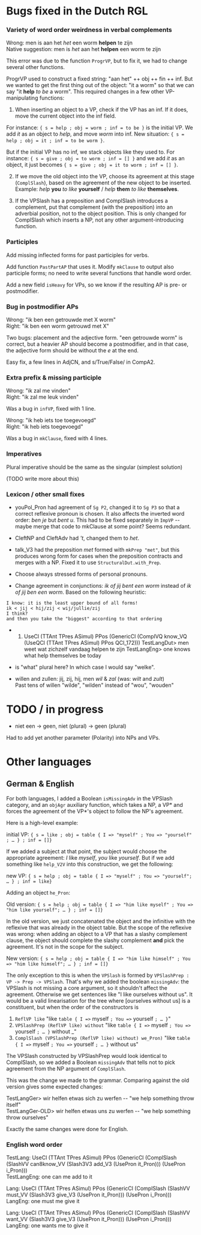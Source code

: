 # Bugs fixed in the Dutch RGL

### Variety of word order weirdness in verbal complements



Wrong: men is aan het *het* een worm **helpen** te zijn  
Native suggestion: men is *het* aan het **helpen** een worm te zijn

This error was due to the function `ProgrVP`, but to fix it, we had to change several other functions.

ProgrVP used to construct a fixed string: "aan het" ++ obj ++ fin ++ inf.
But we wanted to get the first thing out of the object: "it a worm" so that we can say "it **help** *to be* a worm".
This required changes in a few other VP-manipulating functions:

1) When inserting an object to a VP, check if the VP has an inf. If it does, move the current object into the inf field.

For instance: `{ s = help ; obj = worm ; inf = to be }` is the initial VP. We add *it* as an object to *help*, and move *worm* into inf. New situation: `{ s = help ; obj = it ; inf = to be worm }`.

But if the initial VP has no inf, we stack objects like they used to. For instance: `{ s = give ; obj = to worm ; inf = [] }` and we add *it* as an object, it just becomes `{ s = give ; obj = it to worm ; inf = [] }`.

2) If we move the old object into the VP, choose its agreement at this
stage (`ComplSlash`), based on the agreement of the new object to be
inserted. Example: *help* **you** *to like* **yourself** / *help* **them**
*to like* **themselves**.

3) If the VPSlash has a preposition and ComplSlash introduces a
complement, put that complement (with the preposition) into an
adverbial position, not to the object position. This is only changed
for ComplSlash which inserts a NP, not any other argument-introducing function.

### Participles

Add missing inflected forms for past participles for verbs.

Add function `PastPartAP` that uses it. Modify `mkClause` to output also participle forms; no need to write several functions that handle word order.

Add a new field `isHeavy` for VPs, so we know if the resulting AP is pre- or postmodifier.

### Bug in postmodifier APs

Wrong: "ik ben een getrouwde met X worm"  
Right: "ik ben een worm getrouwd met X"

Two bugs: placement and the adjective form. "een getrouwde worm" is correct, but a heavier AP should become a postmodifier, and in that case, the adjective form should be without the *e* at the end.

Easy fix, a few lines in AdjCN, and s/True/False/ in CompA2.

### Extra prefix & missing participle

Wrong: "ik zal me vinden"  
Right: "ik zal me leuk vinden"

Was a bug in `infVP`, fixed with 1 line.

Wrong: "ik heb iets toe toegevoegd"  
Right: "ik heb iets toegevoegd"

Was a bug in `mkClause`, fixed with 4 lines.

### Imperatives

Plural imperative should be the same as the singular (simplest solution) 

(TODO write more about this)

### Lexicon / other small fixes

* youPol_Pron had agreement of `Sg P2`, changed it to `Sg P3` so that a correct reflexive pronoun is chosen. It also affects the inverted word order: *ben je* but *bent u*. This had to be fixed separately in `ImpVP` -- maybe merge that code to mkClause at some point? Seems redundant.

* CleftNP and CleftAdv had *'t*, changed them to *het*.

* talk_V3 had the preposition *met* formed with `mkPrep "met"`, but this produces wrong form for cases when the preposition contracts and merges with a NP. Fixed it to use `StructuralDut.with_Prep`.

* Choose always stressed forms of personal pronouns.

* Change agreement in conjunctions: *ik of jij bent een worm* instead of *ik of jij ben een worm*. Based on the following heuristic:

```
I know: it is the least upper bound of all forms!
ik < jij < hij/zij < wij/jullie/zij
I think?
and then you take the "biggest" according to that ordering
```

* 1) UseCl (TTAnt TPres ASimul) PPos (GenericCl (ComplVQ know_VQ (UseQCl (TTAnt TPres ASimul) PPos QCl_172)))
TestLangDut> men weet wat zichzelf vandaag helpen te zijn
TestLangEng> one knows what help themselves be today
- is "what" plural here? In which case I would say "welke".

* willen and zullen:
jij, zij, hij, men *wil* & *zal* (was: *wilt* and *zult*)  
Past tens of willen "wilde", "wilden" instead of "wou", "wouden"

# TODO / in progress

- niet een -> geen, niet (plural) -> geen (plural)

Had to add yet another parameter (Polarity) into NPs and VPs.

# Other languages

## German & English

For both languages, I added a Boolean `isMissingAdv` in the VPSlash
category, and an `objAgr` auxiliary function, which takes a NP, a VP*
and forces the agreement of the VP*'s object to follow the NP's
agreement.

Here is a high-level example:

initial VP: `{ s = like ; obj = table { I => "myself" ; You => "yourself" ; … } ; inf = []}`

If we added a subject at that point, the subject would choose the
appropriate agreement: *I* like *myself*, *you* like *yourself*. But
if we add something like `help_V2V` into this construction, we get the
following:

new VP: `{ s = help ; obj = table { I => "myself" ; You => "yourself"; … } ; inf = like}`

Adding an object `he_Pron`:

Old version: `{ s = help ; obj = table { I => "him like myself" ; You => "him like yourself"; … } ; inf = []}`

In the old version, we just concatenated the object and the infinitive
with the reflexive that was already in the object table. But the scope
of the reflexive was wrong: when adding an object to a VP that has a
slashy complement clause, the object should complete the slashy
complement **and** pick the agreement. It's not in the scope for the
subject.

New version: `{ s = help ; obj = table { I => "him like himself" ; You => "him like himself"; … } ; inf = []}`

The only exception to this is when the `VPSlash` is formed by
`VPSlashPrep : VP -> Prep -> VPSlash`. That's why we added the boolean
`missingAdv`: the VPSlash is not missing a core argument, so it
shouldn't affect the agreement. Otherwise we get sentences like "I
like ourselves without us". It would be a valid linearisation for the
tree where [ourselves without us] is a constituent, but when the order
of the constructors is

1) `ReflVP like` "like `table { I =>` myself `; You =>` yourself `; … }`"
2) `VPSlashPrep (ReflVP like) without`  "like `table { I =>` myself `; You =>` yourself `; … }` without _"
3) `ComplSlash (VPSlashPrep (ReflVP like) without) we_Pron)`  "like `table { I =>` myself `; You =>` yourself `; … }` without us"

The VPSlash constructed by VPSlashPrep would look identical to
ComplSlash, so we added a Boolean `missingAdv` that tells not to pick
agreement from the NP argument of `ComplSlash`.

This was the change we made to the grammar. Comparing against the old
version gives some expected changes:

TestLangGer> wir helfen etwas sich zu werfen -- "we help something throw itself"  
TestLangGer-OLD> wir helfen etwas uns zu werfen -- "we help something throw ourselves"  

Exactly the same changes were done for English.

### English word order


TestLang: UseCl (TTAnt TPres ASimul) PPos (GenericCl (ComplSlash (SlashVV can8know_VV (Slash3V3 add_V3 (UsePron it_Pron))) (UsePron i_Pron)))  
TestLangEng: one can me add to it

Lang: UseCl (TTAnt TPres ASimul) PPos (GenericCl (ComplSlash (SlashVV must_VV (Slash3V3 give_V3 (UsePron it_Pron))) (UsePron i_Pron)))  
LangEng: one must me give it

Lang: UseCl (TTAnt TPres ASimul) PPos (GenericCl (ComplSlash (SlashVV want_VV (Slash3V3 give_V3 (UsePron it_Pron))) (UsePron i_Pron)))  
LangEng: one wants me to give it

